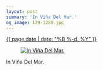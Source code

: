 ```yaml
---
layout: post
summary: 'In Viña Del Mar.'
og_image: 129-1280.jpg
---
```


<p>
 <time>
  <a href="/129">
   {{ page.date | date: "%B %-d, %Y" }}
  </a>
 </time>
 <a href="/129">
  <figure data-taken="10/28/2013">
   <img alt="In Viña Del Mar." sizes="(min-width: 700px) 50vw, calc(100vw - 2rem)" src="{{ site.assets_url }}/129-640.jpg" srcset="{{ site.assets_url }}/129-1280.jpg 1280w, {{ site.assets_url }}/129-960.jpg 960w, {{ site.assets_url }}/129-640.jpg 640w, {{ site.assets_url }}/129-320.jpg 320w"/>
  </figure>
 </a>
 <span>
  In Viña Del Mar.
 </span>
</p>
